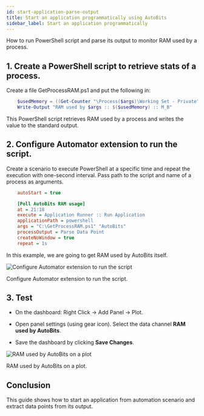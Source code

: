 ```yaml
---
id: start-application-parse-output
title: Start an application programmatically using AutoBits
sidebar_label: Start an application programmatically
---
```


How to run PowerShell script and parse its output to monitor RAM used by a process.

## 1. Create a PowerShell script to retrieve stats of a process.

Create a file GetProcessRAM.ps1 and put the following in:

```powershell
    $usedMemory = ((Get-Counter "\Process($args)\Working Set - Private").CounterSamples | Select-Object -ExpandProperty CookedValue) / 1mb
    Write-Output "RAM used by $args :: $($usedMemory) :: M_B"
```

This PowerShell script retrieves RAM used by a process and writes the value to the standard output.

## 2. Configure Automator extension to run the script.

Create a scenario to execute PowerShell at a specific time and repeat the execution with one-second interval. Pass path to the script and name of a process as arguments.

```ini
    autoStart = true

    [Poll AutoBits RAM usage]
    at = 21:18
    execute = Application Runner :: Run Application
    applicationPath = powershell
    args = "C:\GetProcessRAM.ps1" "AutoBits"
    processOutput = Parse Data Point
    createNoWindow = true
    repeat = 1s
```

In this example, we are going to get RAM used by AutoBits itself.

![Configure Automator extension to run the script](/quickstart/run-application-powershell-v2.png)

Configure Automator extension to run the script.

## 3. Test

* On the dashboard: Right Click -> Add Panel -> Plot.

* Open panel settings (using gear icon). Select the data channel **RAM used by AutoBits**.

* Save the dashboard by clicking **Save Changes**.

![RAM used by AutoBits on a plot](/quickstart/run-application-used-ram.png)

RAM used by AutoBits on a plot.

## Conclusion

This guide shows how to start an application from automation scenario and extract data points from its output.
